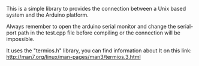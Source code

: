 This is a simple library to provides the connection between a Unix based system and the Arduino platform.

Always remember to open the arduino serial monitor and change the serial-port path in the test.cpp file before compiling or the connection will be impossible.



It uses the "termios.h" library, you can find information about It on this link: http://man7.org/linux/man-pages/man3/termios.3.html
